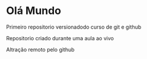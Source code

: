 # Olá Mundo
 Primeiro repositorio versionadodo curso de git e github

 Repositorio criado durante uma aula ao vivo
 
 Altração remoto pelo github
